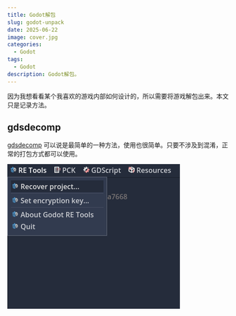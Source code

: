 ```yaml
---
title: Godot解包
slug: godot-unpack
date: 2025-06-22
image: cover.jpg
categories:
  - Godot
tags:
  - Godot
description: Godot解包。
---
```


因为我想看看某个我喜欢的游戏内部如何设计的，所以需要将游戏解包出来。本文只是记录方法。

## gdsdecomp

[gdsdecomp](https://github.com/GDRETools/gdsdecomp) 可以说是最简单的一种方法，使用也很简单。只要不涉及到混淆，正常的打包方式都可以使用。

![usage](usage.png)
